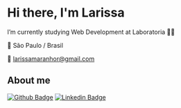 # Hi there, I'm Larissa


I’m currently studying Web Development at Laboratoria :woman_technologist:

:house_with_garden: São Paulo / Brasil

📧 larissamaranhor@gmail.com



## About me

[![Github Badge](https://img.shields.io/badge/-Github-000?style=flat-square&logo=Github&logoColor=white&link=https://github.com/larissamaranho)](https://github.com/larissamaranho)
[![Linkedin Badge](https://img.shields.io/badge/-LinkedIn-blue?style=flat-square&logo=Linkedin&logoColor=white&link=https://www.linkedin.com/in/larissa-maranho/)](https://www.linkedin.com/in/larissa-maranho/)




